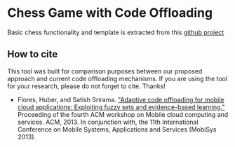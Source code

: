 Chess Game with Code Offloading
============================

Basic chess functionality and template is extracted from this [github project](https://github.com/johngunderman/g_chess)


How to cite
-----------
This tool was built for comparison purposes between our proposed approach and current code offloading mechanisms. If you are using the tool for your research, please do not forget to cite. Thanks!


- Flores, Huber, and Satish Srirama. ["Adaptive code offloading for mobile cloud applications: Exploiting fuzzy sets and evidence-based learning."](http://dl.acm.org/citation.cfm?id=2482984) Proceeding of the fourth ACM workshop on Mobile cloud computing and services. ACM, 2013. In conjunction with, the 11th International Conference on Mobile Systems, Applications and Services (MobiSys 2013).
